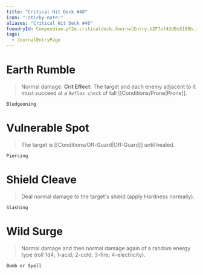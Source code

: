 ```yaml
---
title: "Critical Hit Deck #48"
icon: ":sticky-note:"
aliases: "Critical Hit Deck #48"
foundryId: Compendium.pf2e.criticaldeck.JournalEntry.bZF7zf43UBxS188h.JournalEntryPage.EAYQXMZmvqXhDVKX
tags:
  - JournalEntryPage
---
```

# Earth Rumble

> Normal damage. **Crit Effect:** The target and each enemy adjacent to it must succeed at a `Reflex check` of fall [[Conditions/Prone|Prone]].

`Bludgeoning`

# Vulnerable Spot

> The target is [[Conditions/Off-Guard|Off-Guard]] until healed.

`Piercing`

# Shield Cleave

> Deal normal damage to the target's shield (apply Hardness normally).

`Slashing`

# Wild Surge

> Normal damage and then normal damage again of a random energy type (roll 1d4; 1-acid; 2-cold; 3-fire; 4-electricity).

`Bomb or Spell`